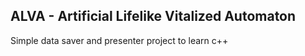 ## ALVA - Artificial Lifelike Vitalized Automaton

Simple data saver and presenter project to learn c++

